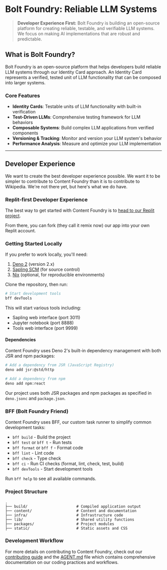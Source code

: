 # Bolt Foundry: Reliable LLM Systems

> **Developer Experience First:** Bolt Foundry is building an open-source
> platform for creating reliable, testable, and verifiable LLM systems. We focus
> on making AI implementations that are robust and predictable.

## What is Bolt Foundry?

Bolt Foundry is an open-source platform that helps developers build reliable LLM
systems through our Identity Card approach. An Identity Card represents a
verified, tested unit of LLM functionality that can be composed into larger
systems.

### Core Features

- **Identity Cards**: Testable units of LLM functionality with built-in
  verification
- **Test-Driven LLMs**: Comprehensive testing framework for LLM behaviors
- **Composable Systems**: Build complex LLM applications from verified
  components
- **Versioning & Tracking**: Monitor and version your LLM system's behavior
- **Performance Analysis**: Measure and optimize your LLM implementation

---

## Developer Experience

We want to create the best developer experience possible. We want it to be
simpler to contribute to Content Foundry than it is to contribute to Wikipedia.
We're not there yet, but here's what we do have.

### Replit-first Developer Experience

The best way to get started with Content Foundry is to
[head to our Replit project](https://replit.com/t/bolt-foundry/repls/Content-Foundry/view).

From there, you can fork (they call it remix now) our app into your own Replit
account.

### Getting Started Locally

If you prefer to work locally, you'll need:

1. [Deno 2](https://deno.com/) (version 2.x)
2. [Sapling SCM](https://sapling-scm.com/) (for source control)
3. [Nix](https://nixos.org/) (optional, for reproducible environments)

Clone the repository, then run:

```bash
# Start development tools
bff devTools
```

This will start various tools including:

- Sapling web interface (port 3011)
- Jupyter notebook (port 8888)
- Tools web interface (port 9999)

#### Dependencies

Content Foundry uses Deno 2's built-in dependency management with both JSR and
npm packages:

```bash
# Add a dependency from JSR (JavaScript Registry)
deno add jsr:@std/http

# Add a dependency from npm
deno add npm:react
```

Our project uses both JSR packages and npm packages as specified in `deno.jsonc`
and `package.json`.

### BFF (Bolt Foundry Friend)

Content Foundry uses BFF, our custom task runner to simplify common development
tasks:

- `bff build` - Build the project
- `bff test` or `bff t` - Run tests
- `bff format` or `bff f` - Format code
- `bff lint` - Lint code
- `bff check` - Type check
- `bff ci` - Run CI checks (format, lint, check, test, build)
- `bff devTools` - Start development tools

Run `bff help` to see all available commands.

### Project Structure

```
.
├── build/                      # Compiled application output
├── content/                    # Content and documentation
├── infra/                      # Infrastructure code
├── lib/                        # Shared utility functions
├── packages/                   # Project modules
├── static/                     # Static assets and CSS
```

### Development Workflow

For more details on contributing to Content Foundry, check out our
[contributing guide](/content/documentation/community/contributing.md) and the
[AGENT.md](AGENT.md) file which contains comprehensive documentation on our
coding practices and workflows.
